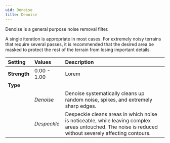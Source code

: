 ```yaml
---
uid: Denoise
title: Denoise
---
```


Denoise is a general purpose noise removal filter.

A single iteration is appropriate in most cases. For extremely noisy terrains that require several passes, it is recommended that the desired area be masked to protect the rest of the terrain from losing important details.

| Setting      | Values      | Description                                                                                                                                          |
| :----------- | :---------- | :--------------------------------------------------------------------------------------------------------------------------------------------------- |
| **Strength** | 0.00 - 1.00 | Lorem                                                                                                                                                |
| **Type**     |             |
|              | *Denoise*   | Denoise systematically cleans up random noise, spikes, and extremely sharp edges.                                                                    |
|              | *Despeckle* | Despeckle cleans areas in which noise is noticeable, while leaving complex areas untouched. The noise is reduced without severely affecting contours. |



